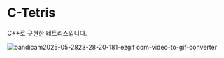 # C-Tetris
C++로 구현한 테트리스입니다.


![bandicam2025-05-2823-28-20-181-ezgif com-video-to-gif-converter](https://github.com/user-attachments/assets/659dc09b-57fb-4ce1-b543-03ec17c075fb)
